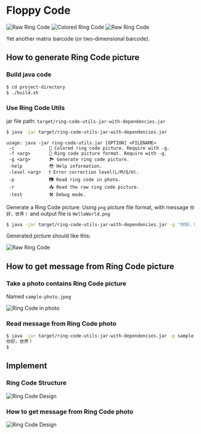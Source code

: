 # Floppy Code

![Raw Ring Code](java/src/test/resources/4.png)
![Colored Ring Code](java/src/test/resources/3.png)
![Raw Ring Code](java/src/test/resources/5.png)

Yet another matrix barcode (or two-dimensional barcode).

## How to generate Ring Code picture

### Build java code

```bash
$ cd project-directory
$ ./build.sh
```

### Use Ring Code Utils

jar file path: `target/ring-code-utils-jar-with-dependencies.jar`

```bash
$ java -jar target/ring-code-utils-jar-with-dependencies.jar
```

```
usage: java -jar ring-code-utils.jar [OPTION] <FILENAME>
 -c             🌈 Colored ring code picture. Require with -g.
 -f <arg>       📄 Ring code picture format. Require with -g.
 -g <arg>       🏞 Generate ring code picture.
 -help          😳 Help information.
 -level <arg>   ❗️ Error correction level(L/M/Q/H).
 -p             📷 Read ring code in photo.
 -r             📤 Read the raw ring code picture.
 -test          🛠 Debug mode.
```

Generate a Ring Code picture: Using `png` picture file format, with message `你好，世界！` and output file is `HelloWorld.png`

```bash
$ java -jar target/ring-code-utils-jar-with-dependencies.jar -g "你好，世界！" -fpng HelloWorld.png
```
Generated picture should like this:

![Raw Ring Code](java/src/test/resources/HelloWorld.png)

## How to get message from Ring Code picture

### Take a photo contains Ring Code picture

Named `sample-photo.jpeg`

![Ring Code in photo](java/src/test/resources/sample-4.jpeg)

### Read message from Ring Code photo 

```bash
$ java -jar target/ring-code-utils-jar-with-dependencies.jar -p sample-photo.jpeg
你好，世界！
$ 
```

## Implement

### Ring Code Structure

![Ring Code Design](docs/design.jpg)

### How to get message from Ring Code photo

![Ring Code Design](docs/reading-process.jpg)
